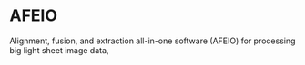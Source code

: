 # AFEIO
Alignment, fusion, and extraction all-in-one software (AFEIO) for processing big light sheet image data,
